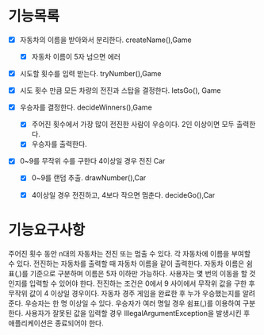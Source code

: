 # 기능목록
- [x] 자동차의 이름을 받아와서 분리한다. createName(),Game
  -[x] 자동차 이름이 5자 넘으면 에러
- [x] 시도할 횟수를 입력 받는다. tryNumber(),Game

-[x] 시도 횟수 만큼 모든 차량의 전진과 스탑을 결정한다. letsGo(), Game

- [x] 우승자를 결정한다. decideWinners(),Game
  - [x] 주어진 횟수에서 가장 많이 전진한 사람이 우승이다. 2인 이상이면 모두 출력한다.
  - [x] 우승자를 출력한다.

- [x] 0~9를 무작위 수를 구한다 4이상일 경우 전진 Car
    - [x] 0~9를 랜덤 추출. drawNumber(),Car
    - [x] 4이상일 경우 전진하고, 4보다 작으면 멈춘다. decideGo(),Car



# 기능요구사항
주어진 횟수 동안 n대의 자동차는 전진 또는 멈출 수 있다.
각 자동차에 이름을 부여할 수 있다. 전진하는 자동차를 출력할 때 자동차 이름을 같이 출력한다.
자동차 이름은 쉼표(,)를 기준으로 구분하며 이름은 5자 이하만 가능하다.
사용자는 몇 번의 이동을 할 것인지를 입력할 수 있어야 한다.
전진하는 조건은 0에서 9 사이에서 무작위 값을 구한 후 무작위 값이 4 이상일 경우이다.
자동차 경주 게임을 완료한 후 누가 우승했는지를 알려준다. 우승자는 한 명 이상일 수 있다.
우승자가 여러 명일 경우 쉼표(,)를 이용하여 구분한다.
사용자가 잘못된 값을 입력할 경우 IllegalArgumentException을 발생시킨 후 애플리케이션은 종료되어야 한다.